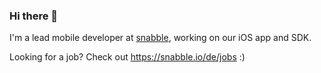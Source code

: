 ### Hi there 👋 ###  

I'm a lead mobile developer at [snabble](https://snabble.io), working on our iOS app and SDK.

Looking for a job? Check out https://snabble.io/de/jobs :)

<!--
**gereons/gereons** is a ✨ _special_ ✨ repository because its `README.md` (this file) appears on your GitHub profile.

Here are some ideas to get you started:

- 🔭 I’m currently working on ...
- 🌱 I’m currently learning ...
- 👯 I’m looking to collaborate on ...
- 🤔 I’m looking for help with ...
- 💬 Ask me about ...
- 📫 How to reach me: ...
- 😄 Pronouns: ...
- ⚡ Fun fact: ...
-->
